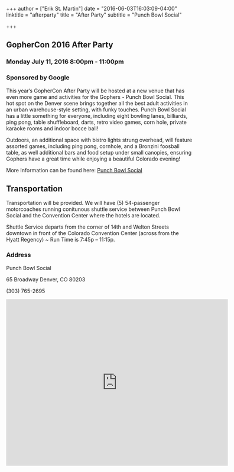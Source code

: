 +++
author = ["Erik St. Martin"]
date = "2016-06-03T16:03:09-04:00"
linktitle = "afterparty"
title = "After Party"
subtitle = "Punch Bowl Social"

+++

## GopherCon 2016 After Party 
### Monday July 11, 2016 8:00pm - 11:00pm
### Sponsored by Google

This year’s GopherCon After Party will be hosted at a new venue that has even more game and activities for the Gophers - Punch Bowl Social. This hot spot on the Denver scene brings together all the best adult activities in an urban warehouse-style setting, with funky touches. Punch Bowl Social has a little something for everyone, including eight bowling lanes, billiards, ping pong, table shuffleboard, darts, retro video games, corn hole, private karaoke rooms and indoor bocce ball!
 
Outdoors, an additional space with bistro lights strung overhead, will feature assorted games, including ping pong, cornhole, and a Bronzini foosball table, as well additional bars and food setup under small canopies, ensuring Gophers have a great time while enjoying a beautiful Colorado evening!

More Information can be found here: [Punch Bowl Social](http://punchbowlsocial.com/denver/) 

## Transportation
Transportation will be provided. We will have (5) 54-passenger motorcoaches running conitunous shuttle service between Punch Bowl Social and the Convention Center where the hotels are located.

Shuttle Service departs from the corner of 14th and Welton Streets downtown in front of the Colorado Convention Center (across from the Hyatt Regency) ~ Run Time is 7:45p – 11:15p.

### Address
Punch Bowl Social

65 Broadway
Denver, CO 80203

(303) 765-2695

<iframe src="https://www.google.com/maps/embed?pb=!1m18!1m12!1m3!1d3068.9666272482214!2d-104.99016928485442!3d39.717932705765016!2m3!1f0!2f0!3f0!3m2!1i1024!2i768!4f13.1!3m3!1m2!1s0x876c7f202805855d%3A0x9a4cd6eb9c7aa7b4!2sPunch+Bowl+Social+Denver!5e0!3m2!1sen!2sus!4v1465004929613" width="600" height="450" frameborder="0" style="border:0" allowfullscreen></iframe>
